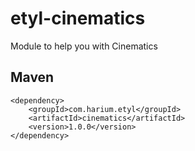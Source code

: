 # etyl-cinematics
Module to help you with Cinematics

## Maven
```
<dependency>
    <groupId>com.harium.etyl</groupId>
    <artifactId>cinematics</artifactId>
    <version>1.0.0</version>
</dependency>
```